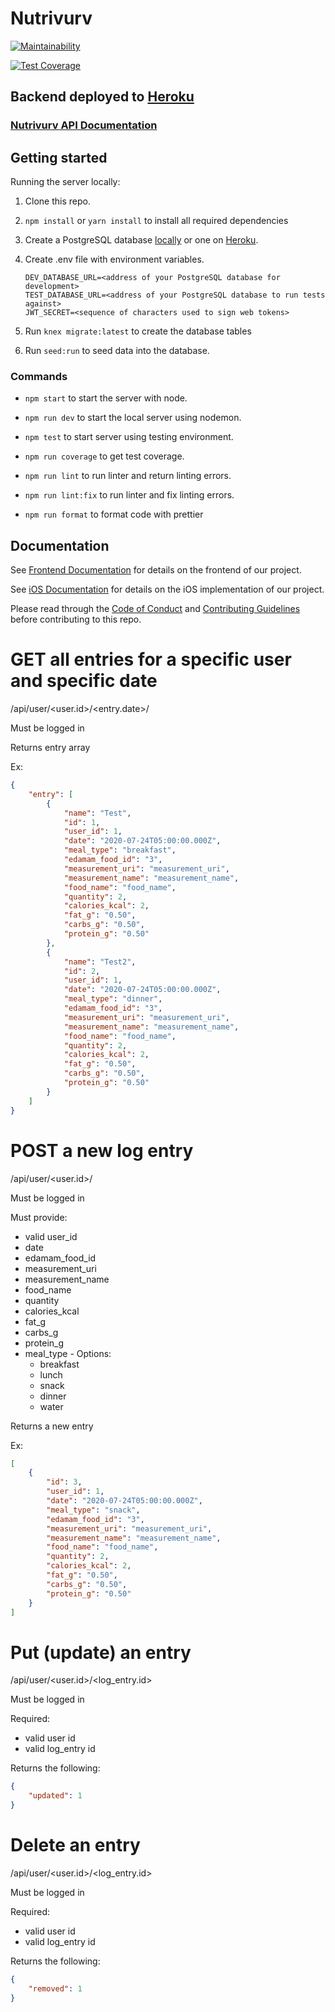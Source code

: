 # Nutrivurv

[![Maintainability](https://api.codeclimate.com/v1/badges/9ac982aab59ee2c30f71/maintainability)](https://codeclimate.com/github/Lambda-School-Labs/nutrition-tracker-be-pt7/maintainability)

[![Test Coverage](https://api.codeclimate.com/v1/badges/9ac982aab59ee2c30f71/test_coverage)](https://codeclimate.com/github/Lambda-School-Labs/nutrition-tracker-be-pt7/test_coverage)

## Backend deployed to [Heroku](https://nutrivurv-be.herokuapp.com/)

### [Nutrivurv API Documentation](./docs/api_documentation.md)

## Getting started

Running the server locally:

1. Clone this repo.
2. `npm install` or `yarn install` to install all required dependencies
3. Create a PostgreSQL database [locally](https://www.postgresqltutorial.com/install-postgresql/) or one on [Heroku](https://dev.to/prisma/how-to-setup-a-free-postgresql-database-on-heroku-1dc1).

4. Create .env file with environment variables.
    ```
    DEV_DATABASE_URL=<address of your PostgreSQL database for development>
    TEST_DATABASE_URL=<address of your PostgreSQL database to run tests against>
    JWT_SECRET=<sequence of characters used to sign web tokens>
    ```
5. Run `knex migrate:latest` to create the database tables
6. Run `seed:run` to seed data into the database.

### Commands

- `npm start` to start the server with node.

- `npm run dev` to start the local server using nodemon.

- `npm test` to start server using testing environment.

- `npm run coverage` to get test coverage.

- `npm run lint` to run linter and return linting errors.

- `npm run lint:fix` to run linter and fix linting errors.

- `npm run format` to format code with prettier

## Documentation

See [Frontend Documentation](https://github.com/Lambda-School-Labs/nutrition-tracker-fe-pt7/blob/master/README.md) for details on the frontend of our project.

See [iOS Documentation](https://github.com/Lambda-School-Labs/nutrition-tracker-ios-pt7/blob/master/README.md) for details on the iOS implementation of our project.

Please read through the [Code of Conduct](./docs/code_of_conduct.md) and [Contributing Guidelines](./docs/contributing.md) before contributing to this repo.



# GET all entries for a specific user and specific date

/api/user/<user.id>/<entry.date>/

Must be logged in

Returns entry array

Ex: 

```json
{
    "entry": [
        {
            "name": "Test",
            "id": 1,
            "user_id": 1,
            "date": "2020-07-24T05:00:00.000Z",
            "meal_type": "breakfast",
            "edamam_food_id": "3",
            "measurement_uri": "measurement_uri",
            "measurement_name": "measurement_name",
            "food_name": "food_name",
            "quantity": 2,
            "calories_kcal": 2,
            "fat_g": "0.50",
            "carbs_g": "0.50",
            "protein_g": "0.50"
        },
        {
            "name": "Test2",
            "id": 2,
            "user_id": 1,
            "date": "2020-07-24T05:00:00.000Z",
            "meal_type": "dinner",
            "edamam_food_id": "3",
            "measurement_uri": "measurement_uri",
            "measurement_name": "measurement_name",
            "food_name": "food_name",
            "quantity": 2,
            "calories_kcal": 2,
            "fat_g": "0.50",
            "carbs_g": "0.50",
            "protein_g": "0.50"
        }
    ]
}
```


# POST a new log entry

/api/user/<user.id>/

Must be logged in

Must provide: 

- valid user_id
- date
- edamam_food_id
- measurement_uri
- measurement_name
- food_name
- quantity
- calories_kcal
- fat_g
- carbs_g
- protein_g
- meal_type -
    Options:
    * breakfast
    * lunch
    * snack
    * dinner 
    * water

Returns a new entry

Ex: 

```json
[
    {
        "id": 3,
        "user_id": 1,
        "date": "2020-07-24T05:00:00.000Z",
        "meal_type": "snack",
        "edamam_food_id": "3",
        "measurement_uri": "measurement_uri",
        "measurement_name": "measurement_name",
        "food_name": "food_name",
        "quantity": 2,
        "calories_kcal": 2,
        "fat_g": "0.50",
        "carbs_g": "0.50",
        "protein_g": "0.50"
    }     
]
```


# Put (update) an entry

/api/user/<user.id>/<log_entry.id>

Must be logged in

Required: 

- valid user id
- valid log_entry id

Returns the following: 

```json
{
    "updated": 1
}
```

# Delete an entry

/api/user/<user.id>/<log_entry.id>

Must be logged in

Required: 

- valid user id
- valid log_entry id

Returns the following: 

```json
{
    "removed": 1
}
```


